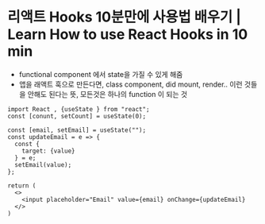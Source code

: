 # 리액트 Hooks 10분만에 사용법 배우기 | Learn How to use React Hooks in 10 min
- functional component 에서 state을 가질 수 있게 해줌
- 앱을 래액트 훅으로 만든다면, class component, did mount, render.. 이런 것들을 안해도 된다는 뜻, 모든것은 하나의 function 이 되는 것
```
import React , {useState } from "react";
const [conunt, setCount] = useState(0);
```
```
const [email, setEmail] = useState("");
const updateEmail = e => {
  const {
    target: {value}
  } = e;
  setEmail(value);
};

return (
  <>
    <input placeholder="Email" value={email} onChange={updateEmail}
  </>
)
```

